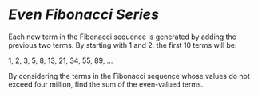 # *Even Fibonacci Series*
  Each new term in the Fibonacci sequence is generated by adding the previous two terms. By starting with 1 and 2, the first 10 terms will be:

   1, 2, 3, 5, 8, 13, 21, 34, 55, 89, ...

  By considering the terms in the Fibonacci sequence whose values do not exceed four million, find the sum of the even-valued terms.